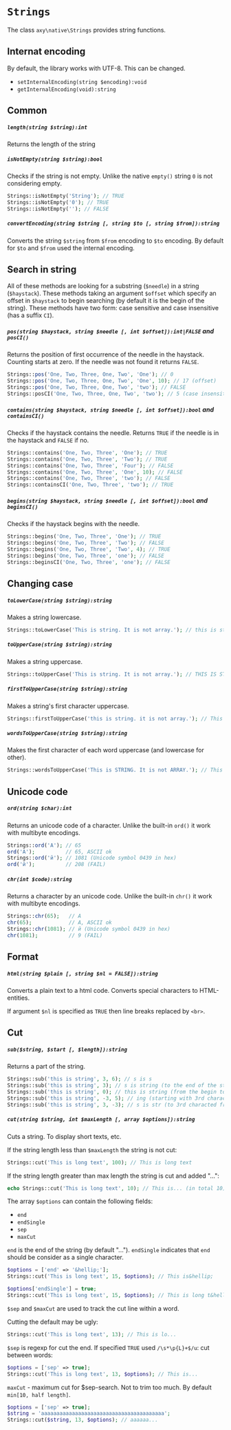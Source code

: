 # `Strings`

The class `axy\native\Strings` provides string functions.

## Internat encoding

By default, the library works with UTF-8.
This can be changed.

* `setInternalEncoding(string $encoding):void`
* `getInternalEncoding(void):string`

## Common

##### `length(string $string):int`

Returns the length of the string

##### `isNotEmpty(string $string):bool`

Checks if the string is not empty.
Unlike the native `empty()` string `0` is not considering empty.
 
```php
Strings::isNotEmpty('String'); // TRUE
Strings::isNotEmpty('0'); // TRUE
Strings::isNotEmpty(''); // FALSE
```

##### `convertEncoding(string $string [, string $to [, string $from]):string`

Converts the string `$string` from `$from` encoding to `$to` encoding.
By default for `$to` and `$from` used the internal encoding.

## Search in string

All of these methods are looking for a substring (`$needle`) in a string (`$haystack`).
These methods taking an argument `$offset` which specify an offset in `$haystack` to begin searching 
(by default it is the begin of the string).
These methods have two form: case sensitive and case insensitive (has a suffix `CI`).

##### `pos(string $haystack, string $needle [, int $offset]):int|FALSE` and `posCI()`

Returns the position of first occurrence of the needle in the haystack.
Counting starts at zero.
If the needle was not found it returns `FALSE`. 

```php
Strings::pos('One, Two, Three, One, Two', 'One'); // 0
Strings::pos('One, Two, Three, One, Two', 'One', 10); // 17 (offset)
Strings::pos('One, Two, Three, One, Two', 'two'); // FALSE
Strings::posCI('One, Two, Three, One, Two', 'two'); // 5 (case insensitive)
```

##### `contains(string $haystack, string $needle [, int $offset]):bool` and `containsCI()`

Checks if the haystack contains the needle.
Returns `TRUE` if the needle is in the haystack and `FALSE` if no.

```php
Strings::contains('One, Two, Three', 'One'); // TRUE
Strings::contains('One, Two, Three', 'Two'); // TRUE
Strings::contains('One, Two, Three', 'Four'); // FALSE
Strings::contains('One, Two, Three', 'One', 10); // FALSE
Strings::contains('One, Two, Three', 'two'); // FALSE
Strings::containsCI('One, Two, Three', 'two'); // TRUE
```

##### `begins(string $haystack, string $needle [, int $offset]):bool` and `beginsCI()`

Checks if the haystack begins with the needle.

```php
Strings::begins('One, Two, Three', 'One'); // TRUE
Strings::begins('One, Two, Three', 'Two'); // FALSE
Strings::begins('One, Two, Three', 'Two', 4); // TRUE
Strings::begins('One, Two, Three', 'one'); // FALSE
Strings::beginsCI('One, Two, Three', 'one'); // FALSE
```
## Changing case

##### `toLowerCase(string $string):string`

Makes a string lowercase.

```php
Strings::toLowerCase('This is string. It is not array.'); // this is string. it is not array.
```

##### `toUpperCase(string $string):string`

Makes a string uppercase.

```php
Strings::toUpperCase('This is string. It is not array.'); // THIS IS STRING. IT IS NOT ARRAY.
```

##### `firstToUpperCase(string $string):string`

Makes a string's first character uppercase.

```php
Strings::firstToUpperCase('this is string. it is not array.'); // This is string. it is not array.
```

##### `wordsToUpperCase(string $string):string`

Makes the first character of each word uppercase (and lowercase for other).

```php
Strings::wordsToUpperCase('This is STRING. It is not ARRAY.'); // This Is String. It Is Not Array.
```

## Unicode code

##### `ord(string $char):int`

Returns an unicode code of a character.
Unlike the built-in `ord()` it work with multibyte encodings.

```php
Strings::ord('A'); // 65
ord('A');          // 65, ASCII ok
Strings::ord('й'); // 1081 (Unicode symbol 0439 in hex)
ord('й');          // 208 (FAIL)
```

##### `chr(int $code):string`

Returns a character by an unicode code.
Unlike the built-in `chr()` it work with multibyte encodings.

```php
Strings::chr(65);   // A
chr(65);            // A, ASCII ok
Strings::chr(1081); // й (Unicode symbol 0439 in hex)
chr(1081);          // 9 (FAIL)
```

## Format

##### `html(string $plain [, string $nl = FALSE]):string`

Converts a plain text to a html code.
Converts special characters to HTML-entities.

If argument `$nl` is specified as `TRUE` then line breaks replaced by `<br>`. 

## Cut

##### `sub($string, $start [, $length]):string`

Returns a part of the string.

```php
Strings::sub('this is string', 3, 6); // s is s
Strings::sub('this is string', 3); // s is string (to the end of the string)
Strings::sub('this is string', 0); // this is string (from the begin to the end)
Strings::sub('this is string', -3, 5); // ing (starting with 3rd character from the end)
Strings::sub('this is string', 3, -3); // s is str (to 3rd characted from the end)
```

##### `cut(string $string, int $maxLength [, array $options]):string`

Cuts a string.
To display short texts, etc.

If the string length less than `$maxLength` the string is not cut:

```php
Strings::cut('This is long text', 100); // This is long text
```

If the string length greater than max length the string is cut and added "...":
 
```php
echo Strings::cut('This is long text', 10); // This is... (in total 10)
```

The array `$options` can contain the following fields:

* `end`
* `endSingle`
* `sep`
* `maxCut`

`end` is the end of the string (by default "...").
`endSingle` indicates that `end` should be consider as a single character. 

```php
$options = ['end' => '&hellip;'];
Strings::cut('This is long text', 15, $options); // This is&hellip;

$options['endSingle'] = true;
Strings::cut('This is long text', 15, $options); // This is long t&hellip;
```

`$sep` and `$maxCut` are used to track the cut line within a word.

Cutting the default may be ugly:
```php
Strings::cut('This is long text', 13); // This is lo...
```

`$sep` is regexp for cut the end.
If specified `TRUE` used `/\s*\p{L}+$/u`: cut between words:

```php
$options = ['sep' => true];
Strings::cut('This is long text', 13, $options); // This is...
```

`maxCut` - maximum cut for $sep-search.
Not to trim too much.
By default `min[10, half length]`.

```php
$options = ['sep' => true];
$string = 'aaaaaaaaaaaaaaaaaaaaaaaaaaaaaaaaaaaaaaaa';
Strings::cut($string, 13, $options); // aaaaaa...
```
